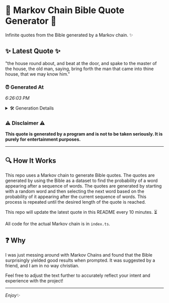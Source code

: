 # 📖 Markov Chain Bible Quote Generator 📖

Infinite quotes from the Bible generated by a Markov chain. ✨

## ✨ Latest Quote ✨
"the house round about, and beat at the door, and spake to the master of the house, the old man, saying, bring forth the man that came into thine house, that we may know him."

### ⏰ Generated At
*6:26:03 PM*

<details>
    <summary>🛠️ Generation Details</summary>
    <p>
        <strong>🌱 Seed:</strong> the<br>
        <strong>🔄 Iterations:</strong> 34<br>
        <strong>📜 Context History:</strong><br>[ the ]: house<br>[ the, house ]: round<br>[ the, house, round ]: about,<br>[ the, house, round, about, ]: and<br>[ the, house, round, about,, and ]: beat<br>[ the, house, round, about,, and, beat ]: at<br>[ house, round, about,, and, beat, at ]: the<br>[ round, about,, and, beat, at, the ]: door,<br>[ about,, and, beat, at, the, door, ]: and<br>[ and, beat, at, the, door,, and ]: spake<br>[ beat, at, the, door,, and, spake ]: to<br>[ at, the, door,, and, spake, to ]: the<br>[ the, door,, and, spake, to, the ]: master<br>[ door,, and, spake, to, the, master ]: of<br>[ and, spake, to, the, master, of ]: the<br>[ spake, to, the, master, of, the ]: house,<br>[ to, the, master, of, the, house, ]: the<br>[ the, master, of, the, house,, the ]: old<br>[ master, of, the, house,, the, old ]: man,<br>[ of, the, house,, the, old, man, ]: saying,<br>[ the, house,, the, old, man,, saying, ]: bring<br>[ house,, the, old, man,, saying,, bring ]: forth<br>[ the, old, man,, saying,, bring, forth ]: the<br>[ old, man,, saying,, bring, forth, the ]: man<br>[ man,, saying,, bring, forth, the, man ]: that<br>[ saying,, bring, forth, the, man, that ]: came<br>[ bring, forth, the, man, that, came ]: into<br>[ forth, the, man, that, came, into ]: thine<br>[ the, man, that, came, into, thine ]: house,<br>[ man, that, came, into, thine, house, ]: that<br>[ that, came, into, thine, house,, that ]: we<br>[ came, into, thine, house,, that, we ]: may<br>[ into, thine, house,, that, we, may ]: know<br>[ thine, house,, that, we, may, know ]: him.<br>
    </p>
</details>

### ⚠️ Disclaimer ⚠️
**This quote is generated by a program and is not to be taken seriously. It is purely for entertainment purposes.**

---

## 🔍 How It Works

This repo uses a Markov chain to generate Bible quotes. The quotes are generated by using the Bible as a dataset to find the probability of a word appearing after a sequence of words. The quotes are generated by starting with a random word and then selecting the next word based on the probability of it appearing after the current sequence of words. This process is repeated until the desired length of the quote is reached.

This repo will update the latest quote in this README every 10 minutes. ⏳

All code for the actual Markov chain is in `index.ts`.

## ❓ Why

I was just messing around with Markov Chains and found that the Bible surprisingly yielded good results when prompted. 
It was suggested by a friend, and I am in no way christian.

Feel free to adjust the text further to accurately reflect your intent and experience with the project!

---

*Enjoy*✨
